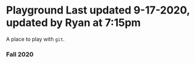 # Playground Last updated 9-17-2020, updated by Ryan at 7:15pm

A place to play with `git`.

### Fall 2020 
